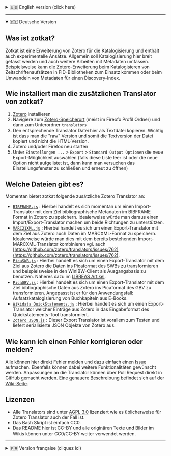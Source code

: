 <details>
<summary>🇺🇸 English version (click here)</summary>

## What is zotkat?

Zotkat `[:tzo:tkat]` is an extension of Zotero for cataloguing in a broad sense and contains also some experimental approaches.

## How can I install an additional export translator from zotkat?

1. Install [Zotero](https://www.zotero.org/)
2. Go to the [Zotero Data Directory Location](https://www.zotero.org/support/preferences/advanced) (usually in your Firefox profile) and then to the subfolder `translators`
3. Copy the raw (!) text file of the additional export translator from zotkat
4. Restart Zotero and/or Firefox
5. Go to `Preferences...` > `Export` > `Default Output Options` and choose the new export translator there (if this list is empty or the option does not occur there then close the preferences dialog and open it again)

## Which translators exist?

Currently, zotkat has the following additional Zotero Translators:
 * [`BIBFRAME.js`](https://raw.githubusercontent.com/UB-Mannheim/zotkat/master/BIBFRAME.js) : This is a import translator with the goal to save data in the BIBFRAME format into Zotero. Ideally this translator would be extended to an import/export translator.
 * [`MARC21XML.js`](https://raw.githubusercontent.com/UB-Mannheim/zotkat/master/MARC21XML.js) : This is an export translator with the goal to save data from Zotero in the MARCXML format. Ideally one would integrate this into the existing import translator for MARCXML, cf. [https://github.com/zotero/translators/issues/762](https://github.com/zotero/translators/issues/762).
 * [`PicaSWB.js`](https://raw.githubusercontent.com/UB-Mannheim/zotkat/master/PicaSWB.js) : This is a export translator with the goal data from Zotero to save in the Pica format as it is used in the SWB union cataloguing and then for example import it in the WinIBW client. See also this German article [LIBREAS #29](http://libreas.eu/ausgabe29/05kim/).
 * [`PicaGBV.js`](https://raw.githubusercontent.com/UB-Mannheim/zotkat/master/PicaGBV.js) : This is an export translaot with the goal to save data from Zotero in the Pica format as it is used in the GBV union cataloguing. the translator is adjusted for the use case to catalogue chapters from ebooks.
 * [`Wikidata QuickStatements.js`](https://raw.githubusercontent.com/UB-Mannheim/zotkat/master/Wikidata%20QuickStatements.js) : This is an export translator with the goal to save data from Zotero in the input format of the Quickstatement tools.
 * [`Zotero JSON.js`](https://raw.githubusercontent.com/UB-Mannheim/zotkat/master/Zotero%20JSON.js) : This export translator is mainly for testing purposes and outputs the entries as serialized JSON objects from Zotero.
 
## How can I report an error or correct it?

Everyone can report errors here directly by opening an [issue](https://github.com/UB-Mannheim/zotkat/issues). Moreover, feature requests can be discussed there. Any changes of a translator can be suggested by a pull request directly on GitHub. A more detailed description (in German) can be found on this [wiki page](https://github.com/UB-Mannheim/zotkat/wiki).


## Licenses

* All translators are licensed under [AGPL 3.0](https://github.com/UB-Mannheim/zotkat/blob/master/LICENSE) as it is usual for Zotero translators.
* The bash script is simply CC0.
* The README here is CC-BY and all original texts and pictures in the wiki can be reused as CC0/CC-BY.


</details>

---

<details open>
<summary>🇩🇪 Deutsche Version</summary>


## Was ist zotkat?

Zotkat ist eine Erweiterung von Zotero für die Katalogisierung und enthält auch experimentelle Ansätze. Allgemein soll Katalogisierung hier breit gefasst werden und auch weitere Arbeiten mit Metadaten umfassen. Beispielsweise kann die Zotero-Erweiterung beim Katalogisieren von Zeitschriftenaufsätzen in FID-Bibliotheken zum Einsatz kommen oder beim Umwandeln von Metadaten für einen Discovery-Index.

## Wie installiert man die zusätzlichen Translator von zotkat?

1. [Zotero](https://www.zotero.org/) installieren
2. Navigiere zum [Zotero-Speicherort](https://www.zotero.org/support/de/preferences/advanced#speicherort) (meist im Fireofx Profil Ordner) und dann zum Unterordner `translators`
3. Den entsprechende Translator Datei hier als Textdatei kopieren. Wichtig ist dass man die "raw" Version und somit die Textversion der Datei kopiert und nicht die HTML-Version.
4. Zotero und/oder Firefox neu starten
5. Unter `Einstellungen ...` > `Export` > `Standard Output Optionen` die neue Export-Möglichkeit auswählen (falls diese Liste leer ist oder die neue Option nicht aufgelistet ist, dann kann man versuchen das Einstellungsfenster zu schließen und erneut zu öffnen)

## Welche Dateien gibt es?

Momentan bietet zotkat folgende zusätzliche Zotero Translator an:
 * [`BIBFRAME.js`](https://raw.githubusercontent.com/UB-Mannheim/zotkat/master/BIBFRAME.js) : Hierbei handelt es sich momentan um einen Import-Translator mit dem Ziel bibliographische Metadaten im BIBFRAME Format in Zotero zu speichern. Idealerweise würde man daraus einen Import/Export-Translator machen um beide Richtungen zu unterstützen.
 * [`MARC21XML.js`](https://raw.githubusercontent.com/UB-Mannheim/zotkat/master/MARC21XML.js) : Hierbei handelt es sich um einen Export-Translator mit dem Ziel aus Zotero auch Daten im MARCXML-Format zu speichern. Idealerweise würde man dies mit dem bereits bestehenden Import-MARCXML-Translator kombinieren vgl. auch [https://github.com/zotero/translators/issues/762](https://github.com/zotero/translators/issues/762).
 * [`PicaSWB.js`](https://raw.githubusercontent.com/UB-Mannheim/zotkat/master/PicaSWB.js) : Hierbei handelt es sich um einen Export-Translator mit dem Ziel aus Zotero die Daten ins Picaformat des SWBs zu transformieren und beispielsweise in den WinIBW-Client als Ausgangsbasis zu benutzen. Näheres dazu im [LIBREAS Artikel](http://libreas.eu/ausgabe29/05kim/).
 * [`PicaGBV.js`](https://raw.githubusercontent.com/UB-Mannheim/zotkat/master/PicaGBV.js) : Hierbei handelt es sich um einen Export-Translator mit dem Ziel bibliographische Daten aus Zotero ins Picaformat des GBV zu transformieren. Angepasst ist er für den Anwendungsfall: Aufsatzkatalogisierung von Buchkapiteln aus E-Books.
 * [`Wikidata QuickStatements.js`](https://raw.githubusercontent.com/UB-Mannheim/zotkat/master/Wikidata%20QuickStatements.js) : Hierbei handelt es sich  um einen Export-Translator welcher Einträge aus Zotero in das Eingabeformat des Quickstatements-Tool transformiert.
 * [`Zotero JSON.js`](https://raw.githubusercontent.com/UB-Mannheim/zotkat/master/Zotero%20JSON.js) : Dieser Export Translator ist vorallem zum Testen und liefert serialisierte JSON Objekte von Zotero aus.
 
## Wie kann ich einen Fehler korrigieren oder melden?
 
Alle  können hier direkt Fehler melden und dazu einfach einen [Issue](https://github.com/UB-Mannheim/zotkat/issues) aufmachen. Ebenfalls können dabei weitere Funktionalitäten gewünscht werden. Anpassungen an die Translator können über Pull Request direkt in GitHub gemacht werden. Eine genauere Beschreibung befindet sich auf der [Wiki-Seite](https://github.com/UB-Mannheim/zotkat/wiki).

## Lizenzen

* Alle Translators sind unter [AGPL 3.0](https://github.com/UB-Mannheim/zotkat/blob/master/LICENSE) lizenziert wie es üblicherweise für Zotero Translator auch der Fall ist.
* Das Bash Skript ist einfach CC0.
* Das README hier ist CC-BY und alle originären Texte und Bilder im Wikis können unter CC0/CC-BY weiter verwendet werden.


</details>

---

<details>
<summary>🇫🇷 Version française (cliquez ici)</summary>

## Qu'est-ce que zotkat ?

Zotkat `[:tzo:tkat]` est une extension de Zotero pour le catalogage au sens large et contient des **éléments** pour travailler les métadonnées. Cette extension peut par exemple servir au catalgage dans les centres de documentation spécialisés et bibliothèques ou à la conversion des métadonnées pour leur ajout dans l'index d'un outil de découverte.


## Comment puis-je installer les exports additionnels de zotkat ?

1. Installez [Zotero](https://www.zotero.org/)
2. Ouvrez le [répertoire de données de Zotero](https://www.zotero.org/support/fr/preferences/advanced) et rendez-vous dans le sous-dossier `translators` (convertisseurs)
3. Copiez les fichiers javascript (pas la version HTML) des convertisseurs de zotkat
4. Redémarrez Zotero
5. Allez dans les `Préférences...` > `Exportation` > `Format par défaut` et choisissez le nouveau convertisseur à cet endroit-là (si la liste est vide ou si les nouvelles options n'apparaissent pas, fermez et rouvrez les préférences)

## Quel convertisseur existe ?

Actuellement, zotkat comprend les convertisseurs suivants:
 * [`BIBFRAME.js`](https://raw.githubusercontent.com/UB-Mannheim/zotkat/master/BIBFRAME.js) : Il s'agit d'un convertisseur dont le but est d'enregistrer les données dans le format BIBFRAME dans Zotero. Idéalement, ce convertisseur devrait être étendu pour offrir des fonctions d'import et d'export.
 * [`MARC21XML.js`](https://raw.githubusercontent.com/UB-Mannheim/zotkat/master/MARC21XML.js) : Il s'agit d'un convertisseur d'export dont le but est d'enregistrer les données de Zotero au format MARCXML. Idéalement, cela devrait être intégrer dans le convertisseur existant pour MARCXML (cf. [https://github.com/zotero/translators/issues/762](https://github.com/zotero/translators/issues/762)).
 * [`PicaSWB.js`](https://raw.githubusercontent.com/UB-Mannheim/zotkat/master/PicaSWB.js) : Il s'agit d'un convertisseur d'export dont le but est d'enregistrer les données de Zotero au format Pica tel qu'il est utilisé dans le réseau des bibliothèques du sud-ouest de l'Allemagne (Südwestdeutschen Bibliotheksverbundes - SWB) et être p. ex. importer dans le client WinIBW. Voir aussi l'article paru dans [LIBREAS #29](http://libreas.eu/ausgabe29/05kim/) (en allemand).
 * [`PicaGBV.js`](https://raw.githubusercontent.com/UB-Mannheim/zotkat/master/PicaGBV.js) : Il s'agit d'un convertisseur d'export dont le but est d'enregistrer les données de Zotero au format Pica tel qu'il est utilisé dans le catalgue commun des bibliothèques allemandes (Gemeinsamer Bibliotheksverbund - GBV). Ce convertisseur est adapté pour le cas particulier du catalogage les chapitres d'ebooks.
 * [`Wikidata QuickStatements.js`](https://raw.githubusercontent.com/UB-Mannheim/zotkat/master/Wikidata%20QuickStatements.js) :  Il s'agit d'un convertisseur d'export dont le but est d'enregistrer les données de Zotero au format nécessaire à l'outil d'import [Quickstatement](https://tools.wmflabs.org/wikidata-todo/quick_statements.php) de Wikidata.
 * [`Zotero JSON.js`](https://raw.githubusercontent.com/UB-Mannheim/zotkat/master/Zotero%20JSON.js) : Ce convertisseur est principalement présent pour faire des tests et sérialiser les exports sous forme d'objets JSON depuis Zotero.
 
## Comment signaler une erreur ou la corriger ?

Tout le monde peut signaler des erreurs ici en ouvrant une *[issue](https://github.com/UB-Mannheim/zotkat/issues)*. Les demandes de fonctionnalités peuvent également être discutées ici. Toute modification d'un convertsieeur peut être proposée en faisant une *pull request* directement sur GitHub. Une description plus détaillée peut être trouvée sur le [wiki](https://github.com/UB-Mannheim/zotkat/wiki) (en allemand).


## Licences

* Ces convertisseurs sont publiés sous licence [AGPL 3.0](https://github.com/UB-Mannheim/zotkat/blob/master/LICENSE) comme le sont tous les convertisseurs de Zotero.
* Le script bashest simplement publié sous licence CC0.
* Le présent fichier README est publié sous licence CC-BY et tous les textes et images originaux du wiki peuvent être réutilisés sous les termes des licences CC0/CC-BY.

</details>
